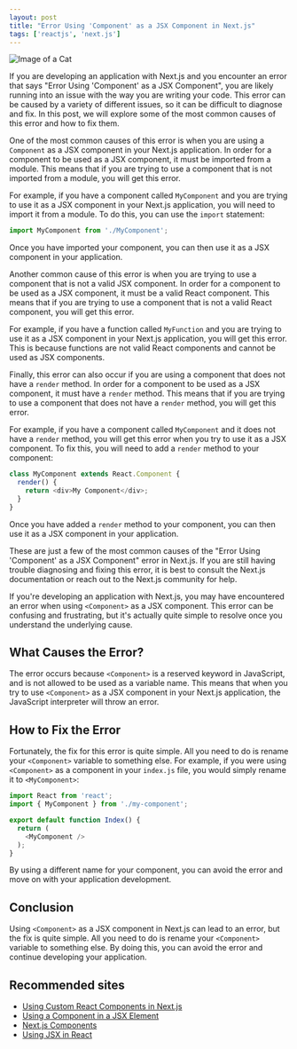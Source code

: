 ```yaml
---
layout: post
title: "Error Using 'Component' as a JSX Component in Next.js"
tags: ['reactjs', 'next.js']
---
```


![Image of a Cat](http://source.unsplash.com/1600x900/?cat)

If you are developing an application with Next.js and you encounter an error that says "Error Using 'Component' as a JSX Component", you are likely running into an issue with the way you are writing your code. This error can be caused by a variety of different issues, so it can be difficult to diagnose and fix. In this post, we will explore some of the most common causes of this error and how to fix them.

One of the most common causes of this error is when you are using a `Component` as a JSX component in your Next.js application. In order for a component to be used as a JSX component, it must be imported from a module. This means that if you are trying to use a component that is not imported from a module, you will get this error.

For example, if you have a component called `MyComponent` and you are trying to use it as a JSX component in your Next.js application, you will need to import it from a module. To do this, you can use the `import` statement:

```js
import MyComponent from './MyComponent';
```

Once you have imported your component, you can then use it as a JSX component in your application.

Another common cause of this error is when you are trying to use a component that is not a valid JSX component. In order for a component to be used as a JSX component, it must be a valid React component. This means that if you are trying to use a component that is not a valid React component, you will get this error.

For example, if you have a function called `MyFunction` and you are trying to use it as a JSX component in your Next.js application, you will get this error. This is because functions are not valid React components and cannot be used as JSX components.

Finally, this error can also occur if you are using a component that does not have a `render` method. In order for a component to be used as a JSX component, it must have a `render` method. This means that if you are trying to use a component that does not have a `render` method, you will get this error.

For example, if you have a component called `MyComponent` and it does not have a `render` method, you will get this error when you try to use it as a JSX component. To fix this, you will need to add a `render` method to your component:

```js
class MyComponent extends React.Component {
  render() {
    return <div>My Component</div>;
  }
}
```

Once you have added a `render` method to your component, you can then use it as a JSX component in your application.

These are just a few of the most common causes of the "Error Using 'Component' as a JSX Component" error in Next.js. If you are still having trouble diagnosing and fixing this error, it is best to consult the Next.js documentation or reach out to the Next.js community for help.

If you're developing an application with Next.js, you may have encountered an error when using `<Component>` as a JSX component. This error can be confusing and frustrating, but it's actually quite simple to resolve once you understand the underlying cause.

## What Causes the Error?

The error occurs because `<Component>` is a reserved keyword in JavaScript, and is not allowed to be used as a variable name. This means that when you try to use `<Component>` as a JSX component in your Next.js application, the JavaScript interpreter will throw an error.

## How to Fix the Error

Fortunately, the fix for this error is quite simple. All you need to do is rename your `<Component>` variable to something else. For example, if you were using `<Component>` as a component in your `index.js` file, you would simply rename it to `<MyComponent>`:

```javascript
import React from 'react';
import { MyComponent } from './my-component';

export default function Index() {
  return (
    <MyComponent />
  );
}
```

By using a different name for your component, you can avoid the error and move on with your application development.

## Conclusion

Using `<Component>` as a JSX component in Next.js can lead to an error, but the fix is quite simple. All you need to do is rename your `<Component>` variable to something else. By doing this, you can avoid the error and continue developing your application.
## Recommended sites

- [Using Custom React Components in Next.js](https://nextjs.org/docs/advanced-features/custom-react-component)
- [Using a Component in a JSX Element](https://reactjs.org/docs/components-and-props.html#using-components)
- [Next.js Components](https://nextjs.org/docs/basic-features/component-features)
- [Using JSX in React](https://reactjs.org/docs/introducing-jsx.html)